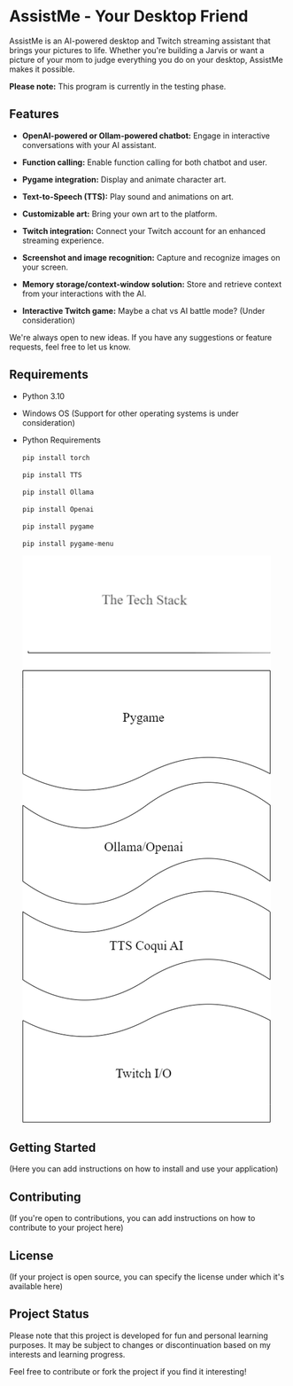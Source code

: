 # AssistMe - Your Desktop Friend

AssistMe is an AI-powered desktop and Twitch streaming assistant that brings your pictures to life. Whether you're building a Jarvis or want a picture of your mom to judge everything you do on your desktop, AssistMe makes it possible.

**Please note:** This program is currently in the testing phase.

## Features

- **OpenAI-powered or Ollam-powered chatbot:** Engage in interactive conversations with your AI assistant.

- **Function calling:** Enable function calling for both chatbot and user.

- **Pygame integration:** Display and animate character art.

- **Text-to-Speech (TTS):** Play sound and animations on art.

- **Customizable art:** Bring your own art to the platform.

- **Twitch integration:** Connect your Twitch account for an enhanced streaming experience.

- **Screenshot and image recognition:** Capture and recognize images on your screen.

- **Memory storage/context-window solution:** Store and retrieve context from your interactions with the AI.

- **Interactive Twitch game:** Maybe a chat vs AI battle mode? (Under consideration)

We're always open to new ideas. If you have any suggestions or feature requests, feel free to let us know.

## Requirements

- Python 3.10
- Windows OS (Support for other operating systems is under consideration)
- Python Requirements

    `pip install torch`

    `pip install TTS`

    `pip install Ollama`

    `pip install Openai`

    `pip install pygame`

    `pip install pygame-menu`

    ![tech stack](./Data/The_Tech_Stack.png)

## Getting Started

(Here you can add instructions on how to install and use your application)

## Contributing

(If you're open to contributions, you can add instructions on how to contribute to your project here)

## License

(If your project is open source, you can specify the license under which it's available here)

## Project Status

Please note that this project is developed for fun and personal learning purposes. It may be subject to changes or discontinuation based on my interests and learning progress.

Feel free to contribute or fork the project if you find it interesting!